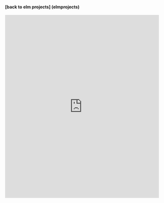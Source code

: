 #### [back to elm projects] (elmprojects)
<iframe width="100%" height="600px" style="border:none;background:white;" src="https://macoutreach.rocks/share/db9c120a"></iframe>
